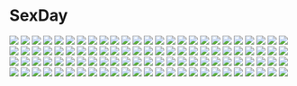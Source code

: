 # SexDay
![](https://konachan.com/jpeg/3492d24273397aeecf37118d2d3501e0/Konachan.com%20-%20289650%20azur_lane%20blush%20bow%20braids%20breasts%20cake%20candy%20cherry%20chocolate%20cleavage%20corset%20dress%20food%20fruit%20gloves%20original%20ribbons%20riichu%20scan%20twintails%20wink.jpg)
![](https://konachan.com/image/53667429550cd7853b5a9e8b773cdec0/Konachan.com%20-%20199139%20ass%20bikini%20breasts%20cameltoe%20cleavage%20game-style%20group%20logo%20mitha%20nanao_naru%20nanawind%20pantyhose%20pool%20saijo_karin%20swimsuit%20thighhighs%20underboob.jpg)
![](https://konachan.com/image/7e972e4a609295f08ffdbde0b33e37dc/Konachan.com%20-%209936%20skintight%20swimsuit%20tagme.jpg)
![](https://konachan.com/jpeg/a8a4d7baa4d778900325811940a530ab/Konachan.com%20-%20221634%202girls%20japanese_clothes%20kimono%20lolita_fashion%20original%20scan%20ume_aoki.jpg)
![](https://konachan.com/image/798b175c68e1454c8502384e467fdfbc/Konachan.com%20-%208767%20joshikousei_girl%27s-high%20suzuki_yuma%20takahashi_eriko.jpg)
![](https://konachan.com/image/36914c888d94dcdd2ee845c9e27ab1a6/Konachan.com%20-%2046229%20akihime_sumomo%20nanatsuiro_drops%20yaeno_nadeshiko%20yuuki_nona.jpg)
![](https://konachan.com/image/2f5768a3e722e2b748d07fee7050f17b/Konachan.com%20-%20248930%202girls%20animal%20bikini%20bird%20flowers%20ram_%28re%3Azero%29%20rem_%28re%3Azero%29%20re%3Azero_kara_hajimeru_isekai_seikatsu%20ribbons%20swimsuit%20twins%20ville%20water.jpg)
![](https://konachan.com/jpeg/a0099063895d1d54111d95e6eaf8a537/Konachan.com%20-%20297562%20ass%20bloomers%20breasts%20ke-ta%20komeiji_satori%20nipples%20nude%20purple_eyes%20purple_hair%20short_hair%20touhou.jpg)
![](https://konachan.com/image/66887b3b1413e1c3247aff67fa8e0357/Konachan.com%20-%20174860%20aquamary%20building%20nobody%20original%20scenic%20water%20waterfall.jpg)
![](https://konachan.com/image/1b1264992ad1488365d31fb07f5b6fd2/Konachan.com%20-%2079139%20black_hair%20boots%20chain%20cross%20glasses%20green_eyes%20horns%20irino_saya%20kuroi_mato%20long_hair%20red_eyes%20scythe%20skull%20sword%20takanashi_yomi%20twintails%20weapon.jpg)
![](https://konachan.com/jpeg/fbc54de21c53ce8ba04f43aac35d55b2/Konachan.com%20-%20165259%20amairo_islenauts%20animal_ears%20blush%20game_cg%20masaki_gaillard%20muririn%20red_hair%20school_uniform%20tail%20yuzusoft.jpg)
![](https://konachan.com/jpeg/c5675fdf81d670e89e834b6edacf5f84/Konachan.com%20-%20224136%20blue_eyes%20bondage%20book%20breasts%20cabbit%20gag%20game_cg%20hakoniwa_logic%20iriya_koko%20naked_shirt%20nipples%20open_shirt%20pink_hair%20rope%20thighhighs%20yukie.jpg)
![](https://konachan.com/image/8453c0a7971af3d9120a25745822ae2e/Konachan.com%20-%2056862%20beach%20bikini%20horibe_hiderou%20swimsuit.jpg)
![](https://konachan.com/image/4ae0b4cff5b199379fd66642f441896f/Konachan.com%20-%20296717%20akaza_chacha%20anus%20bed%20breasts%20brown_eyes%20dark_skin%20gray_hair%20maken-ki%21%20nipples%20pack_er_5%20pussy%20pussy_juice%20spread_legs%20uncensored.jpg)
![](https://konachan.com/image/3899d1e7eb6e004ffd8a27365a64312f/Konachan.com%20-%20186076%20black_eyes%20blonde_hair%20boots%20headband%20hokoodo%20kneehighs%20motorcycle%20original%20scarf%20short_hair%20shorts.jpg)
![](https://konachan.com/image/9ae41f02057e139b6e32add02b7e849b/Konachan.com%20-%20197979%20blue_hair%20bow%20clouds%20dress%20hinanawi_tenshi%20long_hair%20red_eyes%20signed%20swd3e2%20torii%20touhou.jpg)
![](https://konachan.com/jpeg/60a023cd8e152833d9e88d1973859d92/Konachan.com%20-%20271682%20anus%20barefoot%20blonde_hair%20blush%20breasts%20game_cg%20long_hair%20nipples%20nude%20oozora_itsuki%20purple_eyes%20pussy%20spread_legs%20twintails%20uncensored%20wet.jpg)
![](https://konachan.com/jpeg/13e3a38656dc07da56d077da52ac3168/Konachan.com%20-%20239881%20blush%20brown_hair%20cape%20fate_grand_order%20fate_%28series%29%20gloves%20hug%20long_hair%20male%20muggle_123%20nobunaga_oda_%28fate%29%20ponytail%20red_eyes%20tears%20waifu2x.jpg)
![](https://konachan.com/jpeg/c8a6538a748ec28fd666e6d2e0dc6027/Konachan.com%20-%20223604%20aikatsu%21%20blonde_hair%20blue_hair%20blush%20brown_eyes%20brown_hair%20gobou_1000%20group%20headband%20kiriya_aoi%20long_hair%20purple_eyes%20ribbons%20shibuki_ran%20waifu2x.jpg)
![](https://konachan.com/jpeg/0e8861839695fd1dba449336863ef370/Konachan.com%20-%20271575%20anthropomorphism%20blush%20building%20clouds%20girls_frontline%20gun%20long_hair%20navel%20red_eyes%20red_hair%20sky%20tagme_%28artist%29%20twintails%20weapon.jpg)
![](https://konachan.com/jpeg/8a412b0b810bb83cc61ec0525bb8e46c/Konachan.com%20-%20276542%20animal_ears%20blade_%28galaxist%29%20catgirl%20fang%20garter%20gloves%20gray_hair%20loli%20original%20short_hair%20swimsuit%20tail%20waifu2x%20yellow_eyes.jpg)
![](https://konachan.com/image/cda595147903f17718ad65af86dddfee/Konachan.com%20-%20195827%20all_male%20animal%20dog%20kirinosuke%20male%20original%20scenic.jpg)
![](https://konachan.com/jpeg/59063436d8801f51aa365f1e9c0ee20a/Konachan.com%20-%2091539%20fortissimo__akkord%3Absusvier%20game_cg%20gun%20kurobane_sayuki%20ooba_kagerou%20short_hair%20weapon.jpg)
![](https://konachan.com/jpeg/d859f4c63e0589dcc147b82e5d44c39e/Konachan.com%20-%20120955%20blush%20breasts%20game_cg%20ikura_nagisa%20long_hair%20mashiro_summer%20nipples%20panties%20topless%20underwear%20white_hair%20yasaka_chihiru.jpg)
![](https://konachan.com/image/a932bcd4d69c38b428d9e65db8e85bc1/Konachan.com%20-%20197942%20aliasing%20anthropomorphism%20arano_oki%20battleship_hime%20black_hair%20breasts%20cleavage%20horns%20kantai_collection%20long_hair%20red_eyes%20wristwear.jpg)
![](https://konachan.com/jpeg/5ef4a3238f6191473ed5c3d7b8bdf191/Konachan.com%20-%2046143%20girls_museum%20inou_shin%20minakami_rinrin%20sister_princess%20summer.jpg)
![](https://konachan.com/jpeg/b2a0337f6a2d7cc9c35f6504265c9454/Konachan.com%20-%20257970%20animal%20aqua_eyes%20bai_lang%20blonde_hair%20brown_eyes%20crusaders_quest%20gray%20headdress%20navel%20necklace%20skirt%20spear%20tagme_%28artist%29%20weapon%20wolf%20wristwear.jpg)
![](https://konachan.com/image/250a6972f794e9b661797f81625e5ad3/Konachan.com%20-%20165371%2040010prototype%20breasts%20cleavage%20headdress%20loli%20maid%20nipples%20nipple_slip%20no_bra%20panties%20thighhighs%20to_love_ru%20underwear%20yuuki_mikan.jpg)
![](https://konachan.com/jpeg/bc1daa14d69ba38ed8cc89e114265d09/Konachan.com%20-%20191432%20black_hair%20green_eyes%20horns%20long_hair%20original%20watermark%20ximbixill.jpg)
![](https://konachan.com/image/6ba3c482e0f23098f2269b6fdffa1aa5/Konachan.com%20-%20305955%20bed%20blush%20bow%20breasts%20kneehighs%20no_bra%20open_shirt%20pink_hair%20red_eyes%20school_uniform%20shinjou_akane%20short_hair%20skirt%20sozoremi%20ssss.gridman.jpg)
![](https://konachan.com/jpeg/c189bf23ae84decfeb9989b07afff6a3/Konachan.com%20-%20253350%20halloween%20hatsune_miku%20long_hair%20signed%20twintails%20vocaloid%20zhayin-san.jpg)
![](https://konachan.com/image/bde49b15bbd3f28565ac02e3d93c09e6/Konachan.com%20-%2084399%20barefoot%20black_hair%20blue_eyes%20blush%20bow%20dress%20drink%20original%20panties%20retorillo%20school_uniform%20signa%20signed%20sigonsoft%20thighhighs%20underwear%20uniform.jpg)
![](https://konachan.com/image/213a975968dad9757a6ca7dcf5ea8e62/Konachan.com%20-%208582%20izumi_konata%20lucky_star%20school_uniform%20takara_miyuki.jpg)
![](https://konachan.com/jpeg/ca5ca8f3a6c2bcba169c8e63073a5739/Konachan.com%20-%20129853%20bath%20blush%20breasts%20censored%20game_cg%20makita_maki%20nipples%20nude%20penis%20pussy%20pussy_juice%20red_hair%20shinigami_no_testament%20short_hair%20takamiya_ayumu%20wet.jpg)
![](https://konachan.com/jpeg/72d4541c8f320e44988e6c7c02e6074d/Konachan.com%20-%2081547%20ganesagi%20original.jpg)
![](https://konachan.com/image/a5c7607c0ea231891cf307b11f870154/Konachan.com%20-%207420%20animal_ears%20breasts%20bunny_ears%20bunnygirl%20catgirl%20cleavage%20emudori%20glasses%20itou_noiji%20loli%20odoodo_funny%20pink_hair%20tail%20thighhighs%20unisonshift%20waitress.jpg)
![](https://konachan.com/jpeg/3a989c118c955ca506ed17bf37c1b430/Konachan.com%20-%20276152%20band-width%20black_hair%20blonde_hair%20christmas%20close%20fate_%28series%29%20hat%20hug%20long_hair%20night%20pink_hair%20santa_hat%20short_hair%20signed%20sky%20stars%20tree.jpg)
![](https://konachan.com/image/88fe4cae45dba3cde96872e68221b7eb/Konachan.com%20-%20163491%20bakemonogatari%20gamerag%20monogatari_%28series%29%20nisemonogatari%20senjougahara_hitagi%20short_hair.jpg)
![](https://konachan.com/jpeg/7b3037b19b9459e58b395b0920c4120d/Konachan.com%20-%20105842%202girls%20aneiro%20animal%20bird%20book%20breasts%20dengeki_hime%20headphones%20hibino_kaoruko%20kusunoki_ena%20nipples%20no_bra%20nopan%20open_shirt%20petals%20riv%20thighhighs.jpg)
![](https://konachan.com/image/bf048082351d1525ac21e21d76ee84e2/Konachan.com%20-%20144940%20bed%20blue_eyes%20blue_hair%20breast_hold%20breasts%20hiuji%20idolmaster%20kisaragi_chihaya%20navel%20nipples%20nude%20pussy%20third-party_edit%20uncensored.jpg)
![](https://konachan.com/image/5e163dc5754297a9b2552ca147e98a8c/Konachan.com%20-%20155461%20black_hair%20book%20brown_eyes%20d_chara_mail%20dmm%20long_hair%20mmu%20school_uniform.jpg)
![](https://konachan.com/image/181687db16fe3a3d0986f5b230da9135/Konachan.com%20-%20113404%20anthropomorphism%20tagme.jpg)
![](https://konachan.com/image/b3f98f66e7ef2f426f26d40ea39722ee/Konachan.com%20-%2019323%20alyssa_searrs%20mai-hime%20miyu_greer.jpg)
![](https://konachan.com/image/263103f803101aa3119c57dd89f9bec2/Konachan.com%20-%2081234%20breasts%20cleavage%20clouds%20jin_%28artist%29%20sky%20vocaloid%20yowane_haku.jpg)
![](https://konachan.com/image/743a590b5b7b0de8f4690144c1dd61ab/Konachan.com%20-%20113666%20blonde_hair%20elbow_gloves%20erect_nipples%20gloves%20ishida_hiroyuki%20original%20purple_eyes%20thighhighs%20underboob%20white.jpg)
![](https://konachan.com/image/abefcef17b55b9613cce5158de43a18a/Konachan.com%20-%20168347%20black_hair%20game_cg%20headband%20kimi_to_kanojo_to_kanojo_no_koi.%20long_hair%20nitroplus%20phone%20purple_eyes%20school_uniform%20sone_miyuki%20tsuji_santa%20white.jpg)
![](https://konachan.com/image/e0489fd2ac151d87f78ce886869b351f/Konachan.com%20-%2087296%20bow%20brown_eyes%20brown_hair%20dress%20hakurei_reimu%20haniwa%20japanese_clothes%20long_hair%20miko%20touhou%20water%20wet.jpg)
![](https://konachan.com/image/c3e6541141db720dff7d2d5a617711e7/Konachan.com%20-%2024814%20long_hair%20saya%20saya_no_uta.jpg)
![](https://konachan.com/image/21a0925dd9a4020ae3ea301898312f76/Konachan.com%20-%20104961%20all_male%20blonde_hair%20blue_eyes%20kagamine_len%20male%20sazanami_shione%20vocaloid.jpg)
![](https://konachan.com/jpeg/55643cd2b788fb159705702250472c57/Konachan.com%20-%2072770%20blonde_hair%20companion_cube%20fire%20mizuhashi_parsee%20pointed_ears%20sleeping%20touhou.jpg)
![](https://konachan.com/image/514aabc0ebfaefb2b0f1fd9f3f4026b8/Konachan.com%20-%2035967%20book%20demon%20gray_hair%20hat%20koakuma%20long_hair%20patchouli_knowledge%20purple_eyes%20purple_hair%20red_eyes%20red_hair%20remilia_scarlet%20tail%20touhou%20vampire%20wings.jpg)
![](https://konachan.com/jpeg/8b4f831642bb9d21d81941845e91cbc2/Konachan.com%20-%20219560%20blush%20breasts%20censored%20cum%20game_cg%20long_hair%20microphone%20necklace%20nipples%20no_bra%20nopan%20stockings%20tears%20thighhighs%20topless%20uo_denim%20waffle%20wet.jpg)
![](https://konachan.com/image/1ea3869b97edc8eac8a65abf45053414/Konachan.com%20-%20157801%20arsenixc%20black_hair%20black_rock_shooter%20boots%20gun%20kuroi_mato%20motorcycle%20navel%20pantyhose%20red%20twintails%20weapon.jpg)
![](https://konachan.com/image/acd8caf36b33cc619c3044ef22afd7da/Konachan.com%20-%2070035%20aqua_eyes%20aqua_hair%20caffein%20flowers%20hatsune_miku%20headphones%20long_hair%20petals%20tie%20twintails%20vocaloid.jpg)
![](https://konachan.com/jpeg/64caa68ad02f70aff9805398e70a589f/Konachan.com%20-%20293962%20animal_ears%20blush%20close%20food%20gray_hair%20kibayashi_kimori%20mousegirl%20nazrin%20pocky%20red_eyes%20short_hair%20tail%20touhou%20white.jpg)
![](https://konachan.com/image/4d540b92298a83abe3ab589b4827296d/Konachan.com%20-%20120083%20bikini%20boku_wa_tomodachi_ga_sukunai%20breasts%20cleavage%20kashiwazaki_sena%20megami%20mikazuki_yozora%20scan%20swimsuit.jpg)
![](https://konachan.com/jpeg/fe3d9e8d6f64d7cdf251512aa8e40580/Konachan.com%20-%20259165%202girls%20barefoot%20black_hair%20brown_eyes%20flowers%20long_hair%20original%20school_uniform%20shoujo_ai%20skirt%20tagme_%28artist%29%20white_hair.jpg)
![](https://konachan.com/image/95ea3d52faba1283cb453fb0b3447583/Konachan.com%20-%20178888%20blush%20deadline%20dress%20fantasista_doll%20glasses%20hat%20nohohon%20nurse%20nyama%20pantyhose%20petite%20shiinomi%20tarte_%28fantasista_doll%29%20thighhighs%20wink.jpg)
![](https://konachan.com/image/978509acedd0252c63dcf991f99ba59b/Konachan.com%20-%20223898%20anthropomorphism%20ass%20bunnygirl%20cameltoe%20hamakaze_%28kancolle%29%20kantai_collection%20pantyhose%20rensanma%20tail.jpg)
![](https://konachan.com/image/48722d2dfcd7ebc3974e6f66b14821d0/Konachan.com%20-%20128443%20blush%20bra%20candy%20etoiles%20flat_chest%20jpeg_artifacts%20lollipop%20nipples%20panties%20striped_panties%20tagme%20twintails%20underwear.jpg)
![](https://konachan.com/image/ac6f455b4c972cf09c646afb4463c726/Konachan.com%20-%20182007%202girls%20ephatisa_phrasedryer%20kinven%20original%20pink_hair%20pixiv_fantasia%20ponytail%20purple_hair%20red_eyes%20siyo_%28pffk%29%20sword%20weapon.jpg)
![](https://konachan.com/image/98f5bbda44020a8f9eb4cd150555d6c5/Konachan.com%20-%20251790%20bodysuit%20jay_zhang%20long_hair%20neon_genesis_evangelion%20orange_hair%20soryu_asuka_langley.jpg)
![](https://konachan.com/jpeg/0a08dbcb89f30ef762346eee4fb3c98d/Konachan.com%20-%20209330%20blue_eyes%20breasts%20brown_hair%20cleavage%20erect_nipples%20esperanza_%28wp%29%20mahou_shoujo_lyrical_nanoha%20no_bra%20panties%20underwear%20wet%20yagami_hayate.jpg)
![](https://konachan.com/image/43f159ab212b471c8165f755e0c0c240/Konachan.com%20-%20286278%20anthropomorphism%20girls_frontline%20godsh0t%20lee-enfield_%28girls_frontline%29%20weapon.jpg)
![](https://konachan.com/image/fef7d3ba4eca137fa95ff03f136b5931/Konachan.com%20-%20284906%20anthropomorphism%20bsue%20g11_%28girls_frontline%29%20girls_frontline%20group%20loli%20m16a1_%28girls_frontline%29%20m4a1_%28girls_frontline%29%20school_uniform%20thighhighs.jpg)
![](https://konachan.com/jpeg/ecaa399958d647cf9ce3932e8034dbdb/Konachan.com%20-%20282486%20anthropomorphism%20blush%20breasts%20dd_%28ijigendd%29%20green_hair%20kantai_collection%20long_hair%20no_bra%20open_shirt%20panties%20suzuya_%28kancolle%29%20thighhighs%20underwear.jpg)
![](https://konachan.com/image/1a142453b994b77d90810be574877174/Konachan.com%20-%20251691%20brown_eyes%20brown_hair%20dress%20elbow_gloves%20gloves%20hc%20long_hair%20sword%20sword_art_online%20thighhighs%20weapon%20yuuki_asuna.jpg)
![](https://konachan.com/image/4d7e1affdb8e586cf8140c6215d22e36/Konachan.com%20-%20201764%20anthropomorphism%20barefoot%20brown_eyes%20brown_hair%20bubbles%20i-401_%28kancolle%29%20kantai_collection%20naruse_chisato%20ponytail%20underwater%20water.jpg)
![](https://konachan.com/jpeg/58d998519fc678672c854683e6e2c8ef/Konachan.com%20-%20203039%20aliasing%20barefoot%20beach%20bikini%20blonde_hair%20car%20cigarette%20group%20gun%20hat%20long_hair%20scenic%20swim_ring%20swimsuit%20tree%20twintails%20water%20weapon%20wristwear.jpg)
![](https://konachan.com/image/5e1b3b62313a737973a6eff79a8897ba/Konachan.com%20-%2058666%20chibi%20chibi_miku%20hamo_%28dog%29%20hatsune_miku%20minami_%28artist%29%20vocaloid%20white.jpg)
![](https://konachan.com/jpeg/892bc7247a5af44a2f790986eb6ddfed/Konachan.com%20-%2067387%20mahou_shoujo_lyrical_nanoha%20mahou_shoujo_lyrical_nanoha_a%27s%20mahou_shoujo_lyrical_nanoha_strikers%20reinforce_zwei%20yagami_hayate.jpg)
![](https://konachan.com/jpeg/e1641af552a7fbabd228b11b9428cd1d/Konachan.com%20-%20276754%20barefoot%20bed%20black_hair%20breasts%20collar%20consort_yu_%28fate%29%20dress%20fate_grand_order%20fate_%28series%29%20glasses%20hakubi%20long_hair%20navel%20red_eyes%20signed.jpg)
![](https://konachan.com/image/f5180c230a658e2d5c97fe7baa74117c/Konachan.com%20-%2033843%20mitama_mayo%20sayonara_zetsubou_sensei.jpg)
![](https://konachan.com/image/e427eb644ade4dd66c3cd1fe82809153/Konachan.com%20-%2089681%20blue_eyes%20moon%20panties%20tagme%20underwear%20water.jpg)
![](https://konachan.com/image/c6d48a4a6b3f80e8f19e6305ffd18575/Konachan.com%20-%2047224%20barefoot%20littlewitch%20nude%20oyari_ashito%20sideboob.jpg)
![](https://konachan.com/image/4ee473fe909bc361a9f600f5398fff0f/Konachan.com%20-%20289440%20blue_eyes%20blush%20brown_hair%20clouds%20food%20gibun_%28sozoshu%29%20japanese_clothes%20kimono%20moon%20original%20short_hair%20sky%20umbrella.jpg)
![](https://konachan.com/image/9713323f59b472b1d478d5083d63b662/Konachan.com%20-%20183460%20bai_yemeng%20black_hair%20fire%20hat%20long_hair%20navel%20original%20sword%20tian_ling_qian_ye%20watermark%20weapon.jpg)
![](https://konachan.com/image/4f4b185d379880d54eec441c35fc9e85/Konachan.com%20-%20151286%20blue_eyes%20boots%20christmas%20long_hair%20original%20pastel-pastel%20santa_costume%20tagme%20thighhighs.jpg)
![](https://konachan.com/jpeg/f8ee660dd2db4d13a215602d6e3c83cb/Konachan.com%20-%20265253%20aqua_eyes%20ass%20breasts%20brown_hair%20cum%20long_hair%20navel%20nipples%20original%20pantyhose%20pussy_juice%20sex%20shokuane%20torn_clothes.jpg)
![](https://konachan.com/image/a49d00f96c76a6f3efae500d4224563c/Konachan.com%20-%20115069%20blonde_hair%20blue_eyes%20gessuiyuu%20original.jpg)
![](https://konachan.com/image/87cf62dfc0bf39f5708358880e62d4ef/Konachan.com%20-%20305623%20blue_hair%20dress%20kvpk5428%20long_hair%20original%20sword%20weapon.jpg)
![](https://konachan.com/image/3367743f46dfa101973e6ae7e3c2af41/Konachan.com%20-%20122967%20blonde_hair%20choker%20christmas%20flandre_scarlet%20hat%20long_hair%20red_eyes%20santa_costume%20santa_hat%20touhou%20usotsukiya%20vampire%20wings.jpg)
![](https://konachan.com/image/bd809f8c9e31b9cf736bb7ccca02fce8/Konachan.com%20-%20170441%20beach%20black_hair%20bow%20brown_eyes%20brown_hair%20dangan-ronpa%20game_console%20green_eyes%20hinata_hajime%20monokuma%20naegi_makoto%20short_hair%20water%20zunmo.jpg)
![](https://konachan.com/jpeg/0e7551510cc0c937e84a3b1f5405c458/Konachan.com%20-%20290942%20beach%20bicolored_eyes%20breast_hold%20breasts%20cleavage%20clouds%20headdress%20long_hair%20maid%20original%20pink_hair%20sky%20thighhighs%20twintails.jpg)
![](https://konachan.com/jpeg/f5e157db5c0fede24ab73049bedb6f1d/Konachan.com%20-%20279309%20boris_%28noborhys%29%20cum%20green_hair%20kid_icarus%20long_hair%20palutena%20pussy%20spread_pussy%20third-party_edit%20uncensored.jpg)
![](https://konachan.com/image/2b95c2c1a1162b001ef8ce9849d5cb56/Konachan.com%20-%2089855%20animal_ears%20ryo%20tail%20thighhighs%20twintails.jpg)
![](https://konachan.com/image/929c891f48adc81e67cbec6bfcd53e11/Konachan.com%20-%20297318%20animal_ears%20arknights%20blue_hair%20dress%20drink%20green_eyes%20gun%20halo%20long_hair%20orange_eyes%20red_hair%20short_hair%20weapon%20white_hair%20wings%20xtears_kitsune.jpg)
![](https://konachan.com/image/8f81bb7e2462d08427f4de45b27b015d/Konachan.com%20-%2022135%20animal_ears%20black_x_pink%20catgirl%20nanao_naru%20tail.jpg)
![](https://konachan.com/image/01e3df9d8c779848c81fff5531245948/Konachan.com%20-%2012598%20blonde_hair%20blue_eyes%20bra%20brown_eyes%20brown_hair%20green_eyes%20green_hair%20panties%20tagme%20underwear%20wink.jpg)
![](https://konachan.com/image/dd60ed90eb142b9ed8f4763b5ba92c03/Konachan.com%20-%20180139%20all_male%20gray%20hukkyunzzz%20kagerou_project%20katana%20konoha_%28kagerou_project%29%20male%20red_eyes%20short_hair%20sword%20weapon%20white_hair.jpg)
![](https://konachan.com/image/d8ae114b7844887bd57a79c3fe4ae139/Konachan.com%20-%2089406%20aqua_hair%20boots%20dress%20gloves%20hatsune_miku%20long_hair%20ribbons%20spica_%28vocaloid%29%20stars%20thighhighs%20twintails%20vocaloid.jpg)
![](https://konachan.com/jpeg/9cf54fc2a1df02a18d1dab744be8eea2/Konachan.com%20-%20307122%20braids%20brown_eyes%20brown_hair%20building%20cropped%20gray_hair%20headband%20krenz%20long_hair%20original%20pointed_ears%20ponytail%20red_eyes%20red_hair%20signed%20thighhighs.jpg)
![](https://konachan.com/image/e2b10ffd303886968c41a5de6f44e8f8/Konachan.com%20-%2099231%20akemi_homura%20braids%20glasses%20mahou_shoujo_madoka_magica.jpg)
![](https://konachan.com/image/66d47b0185b45d3edfb95460c90152c8/Konachan.com%20-%20138306%20akane_miu%20blonde_hair%20blue_eyes%20breasts%20katsuragi%20long_hair%20no_bra%20open_shirt%20senran_kagura%20skirt%20tagme%20tie.jpg)
![](https://konachan.com/jpeg/3f61efd0290562660c83d5be93faf24b/Konachan.com%20-%20129837%20beach%20bell%20blue_eyes%20blue_hair%20blush%20bra%20cameltoe%20catgirl%20collar%20glasses%20loli%20long_hair%20panties%20pink_eyes%20pink_hair%20red_eyes%20red_hair%20socks%20underwear.jpg)
![](https://konachan.com/image/32506887313b2b478e042613fd123d9b/Konachan.com%20-%20215519%20dualscreen%20green_eyes%20long_hair%20nineo%20original%20pink_hair%20skirt%20thighhighs%20twintails%20water%20wink.jpg)
![](https://konachan.com/image/850fa3b562e4f4fba1d13698f1fd4060/Konachan.com%20-%2010717%20animal%20bird%20boat%20cape%20hat%20monnbrun%20panties%20sano_toshihide%20shichinin_no_online_gamers%20skirt%20thighhighs%20underwear%20water.jpg)
![](https://konachan.com/image/9625171a0bbad1aaf876034ece2732ba/Konachan.com%20-%20136896%20gloves%20hrhr%20original%20sword%20weapon.jpg)
![](https://konachan.com/jpeg/06dc2401fdff8b057a3c42272ac2b7d2/Konachan.com%20-%20294899%20ass%20blush%20breasts%20hellandheaven%20nier%20nier%3A_automata%20nipples%20short_hair%20torn_clothes%20watermark%20yorha_unit_no._2_type_b.jpg)
![](https://konachan.com/image/b90c0dce91a00e7b04f9402af88ff612/Konachan.com%20-%20184445%20aqua_eyes%20bandage%20jacksonso%20long_hair%20megurine_luka%20pink_hair%20tattoo%20techgirl%20vocaloid.jpg)
